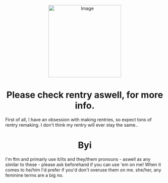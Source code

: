 <p align="center">
<img src="https://files.catbox.moe/fijbd8.jpg" alt="Image" width="230" height="230">

<h1 align="center">Please check rentry aswell, for more info. </h1>

First of all, I have an obsession with making rentries, so expect tons of rentry remaking. I don't think my rentry will ever stay the same.. 


 <h1 align="center">Byi</h1>

I'm ftm and primarly use it/its and they/them pronouns - aswell as any similar to these - please ask beforehand if you can use 'em on me! When it comes to he/him I'd prefer if you'd don't overuse them on me. she/her, any feminine terms are a big no.